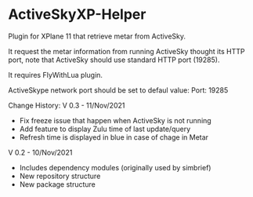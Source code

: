 # ActiveSkyXP-Helper
Plugin for XPlane 11 that retrieve metar from ActiveSky.

It request the metar information from running ActiveSky thought its HTTP port, note that ActiveSky should use standard HTTP port (19285).

It requires FlyWithLua plugin.

ActiveSkype network port should be set to defaul value:
Port: 19285

Change History:
V 0.3 - 11/Nov/2021
- Fix freeze issue that happen when ActiveSky is not running
- Add feature to display Zulu time of last update/query
- Refresh time is displayed in blue in case of chage in Metar


V 0.2 - 10/Nov/2021
- Includes dependency modules (originally used by simbrief)
- New repository structure
- New package structure
